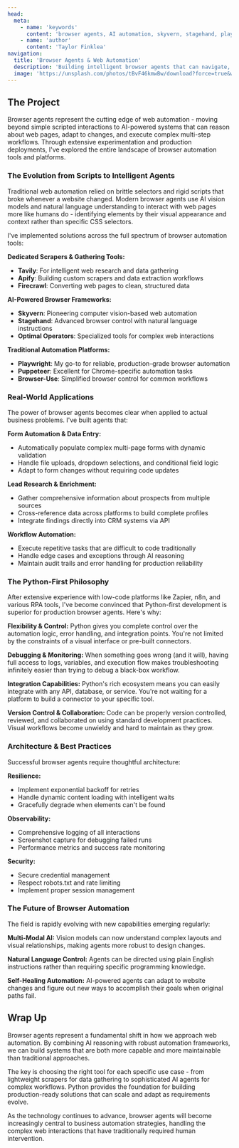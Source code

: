 ```yaml
---
head:
  meta:
    - name: 'keywords'
      content: 'browser agents, AI automation, skyvern, stagehand, playwright, puppeteer, web scraping, form automation, RPA, artificial intelligence'
    - name: 'author'
      content: 'Taylor Finklea'
navigation:
  title: 'Browser Agents & Web Automation'
  description: 'Building intelligent browser agents that can navigate, interact with, and automate complex web workflows using AI-powered decision making and modern automation frameworks.'
  image: 'https://unsplash.com/photos/tBvF46kmwBw/download?force=true&w=1920'
---
```


## The Project
Browser agents represent the cutting edge of web automation - moving beyond simple scripted interactions to AI-powered systems that can reason about web pages, adapt to changes, and execute complex multi-step workflows. Through extensive experimentation and production deployments, I've explored the entire landscape of browser automation tools and platforms.

### The Evolution from Scripts to Intelligent Agents
Traditional web automation relied on brittle selectors and rigid scripts that broke whenever a website changed. Modern browser agents use AI vision models and natural language understanding to interact with web pages more like humans do - identifying elements by their visual appearance and context rather than specific CSS selectors.

I've implemented solutions across the full spectrum of browser automation tools:

**Dedicated Scrapers & Gathering Tools:**
- **Tavily**: For intelligent web research and data gathering
- **Apify**: Building custom scrapers and data extraction workflows
- **Firecrawl**: Converting web pages to clean, structured data

**AI-Powered Browser Frameworks:**
- **Skyvern**: Pioneering computer vision-based web automation
- **Stagehand**: Advanced browser control with natural language instructions
- **Optimal Operators**: Specialized tools for complex web interactions

**Traditional Automation Platforms:**
- **Playwright**: My go-to for reliable, production-grade browser automation
- **Puppeteer**: Excellent for Chrome-specific automation tasks
- **Browser-Use**: Simplified browser control for common workflows

### Real-World Applications
The power of browser agents becomes clear when applied to actual business problems. I've built agents that:

**Form Automation & Data Entry:**
- Automatically populate complex multi-page forms with dynamic validation
- Handle file uploads, dropdown selections, and conditional field logic
- Adapt to form changes without requiring code updates

**Lead Research & Enrichment:**
- Gather comprehensive information about prospects from multiple sources
- Cross-reference data across platforms to build complete profiles
- Integrate findings directly into CRM systems via API

**Workflow Automation:**
- Execute repetitive tasks that are difficult to code traditionally
- Handle edge cases and exceptions through AI reasoning
- Maintain audit trails and error handling for production reliability

### The Python-First Philosophy
After extensive experience with low-code platforms like Zapier, n8n, and various RPA tools, I've become convinced that Python-first development is superior for production browser agents. Here's why:

**Flexibility & Control:**
Python gives you complete control over the automation logic, error handling, and integration points. You're not limited by the constraints of a visual interface or pre-built connectors.

**Debugging & Monitoring:**
When something goes wrong (and it will), having full access to logs, variables, and execution flow makes troubleshooting infinitely easier than trying to debug a black-box workflow.

**Integration Capabilities:**
Python's rich ecosystem means you can easily integrate with any API, database, or service. You're not waiting for a platform to build a connector to your specific tool.

**Version Control & Collaboration:**
Code can be properly version controlled, reviewed, and collaborated on using standard development practices. Visual workflows become unwieldy and hard to maintain as they grow.

### Architecture & Best Practices
Successful browser agents require thoughtful architecture:

**Resilience:**
- Implement exponential backoff for retries
- Handle dynamic content loading with intelligent waits
- Gracefully degrade when elements can't be found

**Observability:**
- Comprehensive logging of all interactions
- Screenshot capture for debugging failed runs
- Performance metrics and success rate monitoring

**Security:**
- Secure credential management
- Respect robots.txt and rate limiting
- Implement proper session management

### The Future of Browser Automation
The field is rapidly evolving with new capabilities emerging regularly:

**Multi-Modal AI:**
Vision models can now understand complex layouts and visual relationships, making agents more robust to design changes.

**Natural Language Control:**
Agents can be directed using plain English instructions rather than requiring specific programming knowledge.

**Self-Healing Automation:**
AI-powered agents can adapt to website changes and figure out new ways to accomplish their goals when original paths fail.

## Wrap Up
Browser agents represent a fundamental shift in how we approach web automation. By combining AI reasoning with robust automation frameworks, we can build systems that are both more capable and more maintainable than traditional approaches.

The key is choosing the right tool for each specific use case - from lightweight scrapers for data gathering to sophisticated AI agents for complex workflows. Python provides the foundation for building production-ready solutions that can scale and adapt as requirements evolve.

As the technology continues to advance, browser agents will become increasingly central to business automation strategies, handling the complex web interactions that have traditionally required human intervention.
